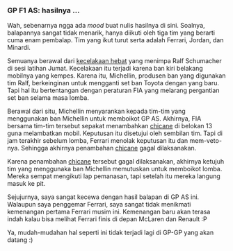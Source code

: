 ### GP F1 AS: hasilnya ...

Wah, sebenarnya ngga ada *mood* buat nulis hasilnya di sini. Soalnya, balapannya sangat tidak menarik, hanya diikuti oleh tiga tim yang berarti cuma enam pembalap. Tim yang ikut turut serta adalah Ferrari, Jordan, dan Minardi.

Semuanya berawal dari [kecelakaan hebat](http://www.formula1.com/news/3181.html) yang menimpa Ralf Schumacher di sesi latihan Jumat. Kecelakaan itu terjadi karena ban kiri belakang mobilnya yang kempes. Karena itu, Michellin, produsen ban yang digunakan tim Ralf, berkeinginan untuk mengganti set ban Toyota dengan yang baru. Tapi hal itu bertentangan dengan peraturan FIA yang melarang pergantian set ban selama masa lomba.


Berawal dari situ, Michellin menyarankan kepada tim-tim yang menggunakan ban Michellin untuk memboikot GP AS. Akhirnya, FIA bersama tim-tim tersebut sepakat menambahkan
[chicane](http://en.wikipedia.org/wiki/Chicane) di belokan 13 guna melambatkan mobil. Keputusan itu disetujui oleh sembilan tim. Tapi di jam terakhir sebelum lomba, Ferrari menolak keputusan itu dan mem-veto-nya. Sehingga akhirnya penambahan [chicane](http://en.wikipedia.org/wiki/Chicane) gagal dilaksanakan.

Karena penambahan [chicane](http://en.wikipedia.org/wiki/Chicane) tersebut gagal dilaksanakan, akhirnya ketujuh tim yang menggunaka ban Michellin memutuskan untuk memboikot lomba. Mereka sempat mengikuti lap pemanasan, tapi setelah itu mereka langung masuk ke pit.

Sejujurnya, saya sangat kecewa dengan hasil balapan di GP AS ini. Walaupun saya penggemar Ferrari, saya sangat tidak menikmati kemenangan pertama Ferrari musim ini. Kemenangan baru akan terasa indah kalau bisa melihat Ferrari finis di depan McLaren dan Renault :P

Ya, mudah-mudahan hal seperti ini tidak terjadi lagi di GP-GP yang akan datang :)

<!-- METADATA: {"time": "2005-06-20 07:15:25", "title": "GP F1 AS: hasilnya ..."} -->
